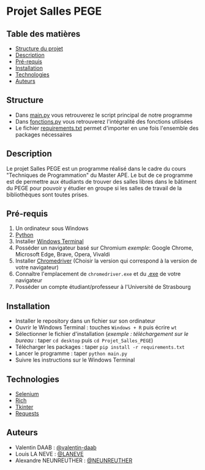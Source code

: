 # Projet Salles PEGE

## Table des matières 
- [Structure du projet](#structure)
- [Description](#description)
- [Pré-requis](#pré-requis)
- [Installation](#installation)
- [Technologies](#technologies)
- [Auteurs](#auteurs)

## Structure
- Dans [main.py](main.py) vous retrouverez le script principal de notre programme
- Dans [fonctions.py](sub/fonctions.py) vous retrouverez l'intégralité des fonctions utilisées
- Le fichier [requirements.txt](requirements.txt) permet d'importer en une fois l'ensemble des packages nécessaires 

## Description

Le projet Salles PEGE est un programme réalisé dans le cadre du cours "Techniques de Programmation" du Master APE. Le but de ce programme est de permettre aux étudiants de trouver des salles libres dans le bâtiment du PEGE pour pouvoir y étudier en groupe si les salles de travail de la bibliothèques sont toutes prises.

## Pré-requis

1. Un ordinateur sous Windows
2. [Python](https://www.python.org/downloads/)
3. Installer [Windows Terminal](https://www.microsoft.com/fr-fr/p/windows-terminal/9n0dx20hk701#activetab=pivot:overviewtab)
4. Posséder un navigateur basé sur Chromium _exemple_: Google Chrome, Microsoft Edge, Brave, Opera, Vivaldi
5. Installer [Chromedriver](https://chromedriver.chromium.org/downloads) (Choisir la version qui correspond à la version de votre navigateur)
6. Connaître l'emplacement de ```chromedriver.exe``` et du [.exe](https://www.howtogeek.com/688781/how-to-quickly-locate-a-programs-exe-file-on-windows-10/) de votre navigateur
8. Posséder un compte étudiant/professeur à l'Université de Strasbourg


## Installation

- Installer le repository dans un fichier sur son ordinateur
- Ouvrir le Windows Terminal : touches ```Windows + R``` puis écrire ```wt```
- Sélectionner le fichier d'installation (_exemple : téléchargement sur le bureau_ : taper ```cd desktop``` puis ```cd Projet_Salles_PEGE```)
- Télécharger les packages : taper ```pip install -r requirements.txt```
- Lancer le programme : taper ```python main.py``` 
- Suivre les instructions sur le Windows Terminal

## Technologies

- [Selenium](https://www.selenium.dev/documentation/)
- [Rich](https://github.com/Textualize/rich)
- [Tkinter](https://docs.python.org/fr/3/library/tkinter.html)
- [Requests](https://docs.python-requests.org/en/latest/)

## Auteurs

- Valentin DAAB : [@valentin-daab](https://github.com/valentin-daab)
- Louis LA NEVE : [@LANEVE](https://github.com/LANEVE)
- Alexandre NEUNREUTHER : [@NEUNREUTHER](https://github.com/Neunreuther)





 
